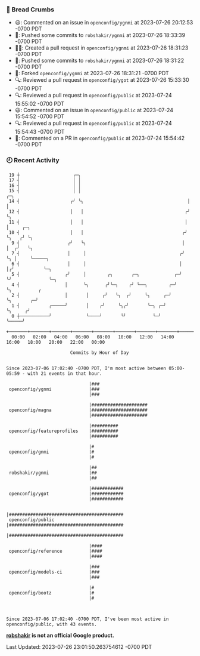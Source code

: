 ### 🍞 Bread Crumbs

 * 😃: Commented on an issue in `openconfig/ygnmi` at 2023-07-26 20:12:53 -0700 PDT
 * 🚢: Pushed some commits to `robshakir/ygnmi` at 2023-07-26 18:33:39 -0700 PDT
 * ✍🏼: Created a pull request in `openconfig/ygnmi` at 2023-07-26 18:31:23 -0700 PDT
 * 🚢: Pushed some commits to `robshakir/ygnmi` at 2023-07-26 18:31:22 -0700 PDT
 * 🍴: Forked `openconfig/ygnmi` at 2023-07-26 18:31:21 -0700 PDT
 * 🔍: Reviewed a pull request in  `openconfig/ygot` at 2023-07-26 15:33:30 -0700 PDT
 * 🔍: Reviewed a pull request in  `openconfig/public` at 2023-07-24 15:55:02 -0700 PDT
 * 😃: Commented on an issue in `openconfig/public` at 2023-07-24 15:54:52 -0700 PDT
 * 🔍: Reviewed a pull request in  `openconfig/public` at 2023-07-24 15:54:43 -0700 PDT
 * 💬: Commented on a PR in  `openconfig/public` at 2023-07-24 15:54:42 -0700 PDT

### 🕘 Recent Activity
```
 19 ┼                    ╭─╮
 17 ┤                    │ │
 16 ┤                    │ │
 15 ┤                    │ │                                        ╭─╮
 14 ┤                   ╭╯ ╰╮                                       │ │
 12 ┤                   │   │                                      ╭╯ ╰╮
 11 ┤                   │   │                                      │   │     ╭─╮
 10 ┤                   │   │                                     ╭╯   ╰╮   ╭╯ ╰╮
  9 ┤                  ╭╯   ╰╮                                    │     │  ╭╯   ╰╮
  7 ┤                  │     │                                   ╭╯     ╰╮ │     ╰─────╮
  6 ┤                  │     │                                   │       │╭╯           ╰─╮
  5 ┤                 ╭╯     │        ╭╮       ╭─╮             ╭─╯       ╰╯              ╰─╮
  4 ┤                 │      ╰╮      ╭╯╰─╮    ╭╯ ╰──╮        ╭─╯                           ╰╮          ╭
  2 ┤                 │       │     ╭╯   ╰╮  ╭╯     ╰╮     ╭─╯                              ╰╮       ╭─╯
  1 ┤           ╭─────╯       │    ╭╯     ╰╮╭╯       ╰─╮ ╭─╯                                 ╰╮     ╭╯
  0 ┼───────────╯             ╰────╯       ╰╯          ╰─╯                                    ╰─────╯
    +───────+───────+───────+───────+───────+───────+───────+───────+───────+───────+───────+───────+────
  00:00   02:00   04:00   06:00   08:00   10:00   12:00   14:00   16:00   18:00   20:00   22:00   00:00   

						Commits by Hour of Day


Since 2023-07-06 17:02:40 -0700 PDT, I'm most active between 05:00-05:59 - with 21 events in that hour.

```



```
                               |###
 openconfig/ygnmi              |###
                               |###

                               |#####################
 openconfig/magna              |#####################
                               |#####################

                               |##########
 openconfig/featureprofiles    |##########
                               |##########

                               |#
 openconfig/gnmi               |#
                               |#

                               |##
 robshakir/ygnmi               |##
                               |##

                               |############
 openconfig/ygot               |############
                               |############

                               |###########################################
 openconfig/public             |###########################################
                               |###########################################

                               |####
 openconfig/reference          |####
                               |####

                               |###
 openconfig/models-ci          |###
                               |###

                               |#
 openconfig/bootz              |#
                               |#



Since 2023-07-06 17:02:40 -0700 PDT, I've been most active in openconfig/public, with 43 events.

```
**[robshakir](mailto:robjs@google.com) is not an official Google product.**  


Last Updated: 2023-07-26 23:01:50.263754612 -0700 PDT
